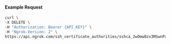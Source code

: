 <!-- Code generated for API Clients. DO NOT EDIT. -->

#### Example Request

```bash
curl \
-X DELETE \
-H "Authorization: Bearer {API_KEY}" \
-H "Ngrok-Version: 2" \
https://api.ngrok.com/ssh_certificate_authorities/sshca_2wOmw8zv3MSwnPa2W7u8KzY1Omf
```
